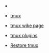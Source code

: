- []()

- [tmux](https://www.redhat.com/sysadmin/introduction-tmux-linux)

- [tmux wike page](https://github.com/tmux/tmux/wiki)

- [tmux plugins](https://github.com/tmux-plugins/list)

- [Restore tmux](https://github.com/tmux-plugins/tmux-resurrect)